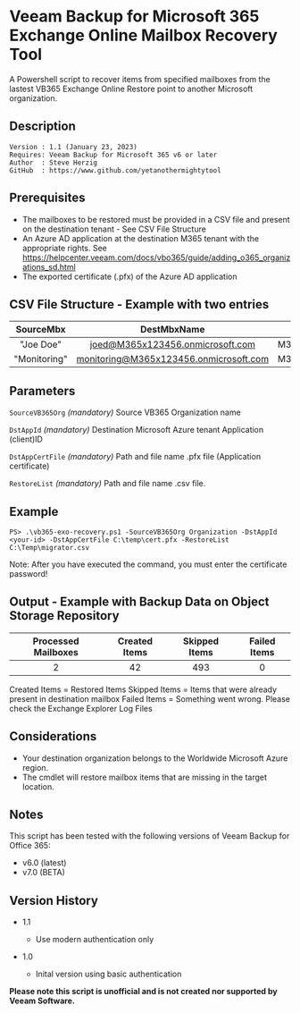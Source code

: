 # Veeam Backup for Microsoft 365 Exchange Online Mailbox Recovery Tool
A Powershell script to recover items from specified mailboxes from the lastest VB365 Exchange Online Restore point to another Microsoft organization.


## Description
~~~~
Version : 1.1 (January 23, 2023)
Requires: Veeam Backup for Microsoft 365 v6 or later
Author  : Steve Herzig
GitHub  : https://www.github.com/yetanothermightytool
~~~~

## Prerequisites

- The mailboxes to be restored must be provided in a CSV file and present on the destination tenant - See CSV File Structure
- An Azure AD application at the destination M365 tenant with the appropriate rights. 
  See https://helpcenter.veeam.com/docs/vbo365/guide/adding_o365_organizations_sd.html
- The exported certificate (.pfx) of the Azure AD application


## CSV File Structure - Example with two entries
SourceMbx | DestMbxName | DestOrg
| :---:   | :---:       | :---: 
"Joe Doe" | joed@M365x123456.onmicrosoft.com | M365x123456.onmicrosoft.com
"Monitoring" | monitoring@M365x123456.onmicrosoft.com |M365x123456.onmicrosoft.com

## Parameters
`SourceVB365Org`
_(mandatory)_ Source VB365 Organization name

`DstAppId`
_(mandatory)_ Destination Microsoft Azure tenant Application (client)ID

`DstAppCertFile`
_(mandatory)_ Path and file name .pfx file (Application certificate)

`RestoreList`
_(mandatory)_ Path and file name .csv file.
  
## Example

`PS> .\vb365-exo-recovery.ps1 -SourceVB365Org Organization -DstAppId <your-id> -DstAppCertFile C:\temp\cert.pfx -RestoreList C:\Temp\migrator.csv`  

Note: After you have executed the command, you must enter the certificate password!

## Output - Example with Backup Data on Object Storage Repository

| Processed Mailboxes | Created Items | Skipped Items  | Failed Items
| :---:               | :---:         | :---:          | :---: 
| 2                   | 42            | 493            | 0                         

Created Items = Restored Items 
Skipped Items = Items that were already present in destination mailbox
Failed Items  = Something went wrong. Please check the Exchange Explorer Log Files

## Considerations

- Your destination organization belongs to the Worldwide Microsoft Azure region.
- The cmdlet will restore mailbox items that are missing in the target location.

## Notes

This script has been tested with the following versions of Veeam Backup for Office 365:
  - v6.0 (latest)
  - v7.0 (BETA)

## Version History

* 1.1
    * Use modern authentication only
        
* 1.0
    * Inital version using basic authentication

**Please note this script is unofficial and is not created nor supported by Veeam Software.**
